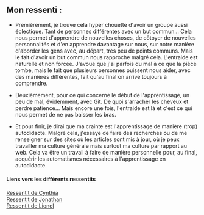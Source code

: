 ## Mon ressenti :

* Premièrement, je trouve cela hyper chouette d'avoir un groupe aussi éclectique. Tant de personnes différentes avec un but commun... Cela nous permet d'apprendre de nouvelles choses, de côtoyer de nouvelles personnalités et d'en apprendre davantage sur nous, sur notre manière d'aborder les gens avec, au départ, très peu de points communs. Mais le fait d'avoir un but commun nous rapproche malgré cela.
L'entraide est naturelle et non forcée. J'avoue que j'ai parfois du mal à ce que la pièce tombe, mais le fait que plusieurs personnes puissent nous aider, avec des manières différentes, fait qu'au final on arrive toujours à comprendre.

* Deuxièmement, pour ce qui concerne le début de l'apprentissage, un peu de mal, évidemment, avec Git. De quoi s'arracher les cheveux et perdre patience... Mais encore une fois, l'entraide est là et c'est ce qui nous permet de ne pas baisser les bras.

* Et pour finir, je dirai que ma crainte est l'apprentissage de manière (trop) autodidacte. Malgré cela, j'essaye de faire des recherches ou de me renseigner sur des sites où les articles sont mis à jour, où je peux travailler ma culture générale mais surtout ma culture par rapport au web.
Cela va être un travail à faire de manière personnelle pour, au final, acquérir les automatismes nécessaires à l'apprentissage en autodidacte.  

#### Liens vers les différents ressentits  

[Ressentit de Cynthia](cynthia.md)  
[Ressentit de Jonathan](Jonathan.md)  
[Ressentit de Lionel](Lionel.md)  
